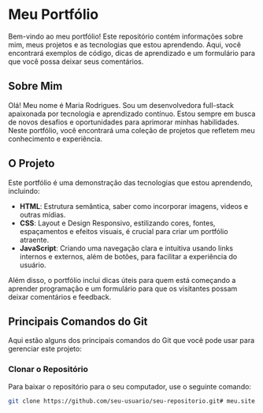 ﻿# Meu Portfólio

Bem-vindo ao meu portfólio! Este repositório contém informações sobre mim, meus projetos e as tecnologias que estou aprendendo. Aqui, você encontrará exemplos de código, dicas de aprendizado e um formulário para que você possa deixar seus comentários.

## Sobre Mim

Olá! Meu nome é Maria Rodrigues. Sou um desenvolvedora full-stack apaixonada por tecnologia e aprendizado contínuo. Estou sempre em busca de novos desafios e oportunidades para aprimorar minhas habilidades. Neste portfólio, você encontrará uma coleção de projetos que refletem meu conhecimento e experiência.

## O Projeto

Este portfólio é uma demonstração das tecnologias que estou aprendendo, incluindo:

- **HTML**: Estrutura semântica, saber como incorporar imagens, videos e outras mídias.
- **CSS**: Layout e Design Responsivo, estilizando cores, fontes, espaçamentos e efeitos visuais, é crucial para criar um portfólio atraente.
- **JavaScript**:  Criando uma navegação clara e intuitiva usando links internos e externos, além de botões, para facilitar a experiência do usuário.


Além disso, o portfólio inclui dicas úteis para quem está começando a aprender programação e um formulário para que os visitantes possam deixar comentários e feedback.

## Principais Comandos do Git

Aqui estão alguns dos principais comandos do Git que você pode usar para gerenciar este projeto:

### Clonar o Repositório

Para baixar o repositório para o seu computador, use o seguinte comando:

```bash
git clone https://github.com/seu-usuario/seu-repositorio.git# meu.site
